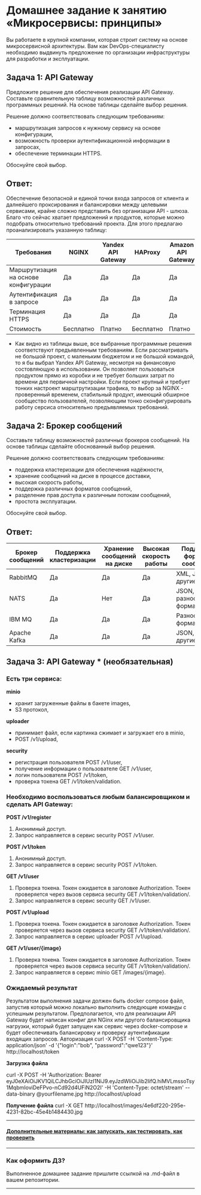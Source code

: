 
# Домашнее задание к занятию «Микросервисы: принципы»

Вы работаете в крупной компании, которая строит систему на основе микросервисной архитектуры.
Вам как DevOps-специалисту необходимо выдвинуть предложение по организации инфраструктуры для разработки и эксплуатации.

## Задача 1: API Gateway 

Предложите решение для обеспечения реализации API Gateway. Составьте сравнительную таблицу возможностей различных программных решений. На основе таблицы сделайте выбор решения.

Решение должно соответствовать следующим требованиям:
- маршрутизация запросов к нужному сервису на основе конфигурации,
- возможность проверки аутентификационной информации в запросах,
- обеспечение терминации HTTPS.

Обоснуйте свой выбор.

## Ответ: 
Обеспечение безопасной и единой точки входа запросов от клиента и далнейшего проксирования и балансировки между целевыми сервисами,  крайне сложно представить без организации API - шлюза. Благо что сейчас хватает предложений и продуктов, которые можно подобрать относительно требований проекта. Для этого предлагаю проанализировать указанную таблицу:

|Требования| NGINX | Yandex API Gateway | HAProxy | Amazon API Gateway |
|--------|--------|-------|--------------------------|-----------------|
|Маршрутизация на основе конфигурации|	Да |	Да |	Да | Да |
|Аутентификация в запросе|	Да |	Да |	Да | Да |
|Терминация HTTPS|	Да |	Да |	Да | Да |
|Стоимость| Бесплатно | Платно | Бесплатно | Платно | 

- Как видно из таблицы выше, все выбранные программные решения соответствуют предъявленным требованиям. Если рассматривать не большой проект, с маленьким бюджетом и не большой командой, то я бы выбрал Yandex API Gateway, несмотря на финансовую состовляющую в использовании. Он позволяет пользоваться продуктом прямо из коробки и не требует больших затрат по времени для первичной настройки. Если проект крупный и требует тонких настроект марштрутизации трафика, то выбор за NGINX - проверенный временем, стабильный продукт, имеющий обширное сообщество пользователей, позволяющим тонко сконфигурировать работу серсиса относительно предъявляемых требований. 

## Задача 2: Брокер сообщений

Составьте таблицу возможностей различных брокеров сообщений. На основе таблицы сделайте обоснованный выбор решения.

Решение должно соответствовать следующим требованиям:
- поддержка кластеризации для обеспечения надёжности,
- хранение сообщений на диске в процессе доставки,
- высокая скорость работы,
- поддержка различных форматов сообщений,
- разделение прав доступа к различным потокам сообщений,
- простота эксплуатации.

Обоснуйте свой выбор.

## Ответ:

|Брокер сообщений|	Поддержка кластеризации|	Хранение сообщений на диске|	Высокая скорость работы|	Поддержка форматов сообщений|	Разделение прав доступа|	Простота эксплуатации|
|--------------|------------|-------------|-------------|-------------|---------|-----------|
|RabbitMQ|	Да|	Да|	Да|	XML, JSON и другие|	Да|	Высокая|
|NATS|	Да|	Нет |	Да|	JSON, Protobuf, разнообразные форматы |	Да|	Высокая|
|IBM MQ|	Да|	Да|	Да|	Разнообразные форматы|	Да|	Высокая|
|Apache Kafka|	Да|	Да|	Да|	JSON, Avro, и другие|	Да|	Средняя|

## Задача 3: API Gateway * (необязательная)

### Есть три сервиса:

**minio**
- хранит загруженные файлы в бакете images,
- S3 протокол,

**uploader**
- принимает файл, если картинка сжимает и загружает его в minio,
- POST /v1/upload,

**security**
- регистрация пользователя POST /v1/user,
- получение информации о пользователе GET /v1/user,
- логин пользователя POST /v1/token,
- проверка токена GET /v1/token/validation.

### Необходимо воспользоваться любым балансировщиком и сделать API Gateway:

**POST /v1/register**
1. Анонимный доступ.
2. Запрос направляется в сервис security POST /v1/user.

**POST /v1/token**
1. Анонимный доступ.
2. Запрос направляется в сервис security POST /v1/token.

**GET /v1/user**
1. Проверка токена. Токен ожидается в заголовке Authorization. Токен проверяется через вызов сервиса security GET /v1/token/validation/.
2. Запрос направляется в сервис security GET /v1/user.

**POST /v1/upload**
1. Проверка токена. Токен ожидается в заголовке Authorization. Токен проверяется через вызов сервиса security GET /v1/token/validation/.
2. Запрос направляется в сервис uploader POST /v1/upload.

**GET /v1/user/{image}**
1. Проверка токена. Токен ожидается в заголовке Authorization. Токен проверяется через вызов сервиса security GET /v1/token/validation/.
2. Запрос направляется в сервис minio GET /images/{image}.

### Ожидаемый результат

Результатом выполнения задачи должен быть docker compose файл, запустив который можно локально выполнить следующие команды с успешным результатом.
Предполагается, что для реализации API Gateway будет написан конфиг для NGinx или другого балансировщика нагрузки, который будет запущен как сервис через docker-compose и будет обеспечивать балансировку и проверку аутентификации входящих запросов.
Авторизация
curl -X POST -H 'Content-Type: application/json' -d '{"login":"bob", "password":"qwe123"}' http://localhost/token

**Загрузка файла**

curl -X POST -H 'Authorization: Bearer eyJ0eXAiOiJKV1QiLCJhbGciOiJIUzI1NiJ9.eyJzdWIiOiJib2IifQ.hiMVLmssoTsy1MqbmIoviDeFPvo-nCd92d4UFiN2O2I' -H 'Content-Type: octet/stream' --data-binary @yourfilename.jpg http://localhost/upload

**Получение файла**
curl -X GET http://localhost/images/4e6df220-295e-4231-82bc-45e4b1484430.jpg

---

#### [Дополнительные материалы: как запускать, как тестировать, как проверить](https://github.com/netology-code/devkub-homeworks/tree/main/11-microservices-02-principles)

---

### Как оформить ДЗ?

Выполненное домашнее задание пришлите ссылкой на .md-файл в вашем репозитории.

---
